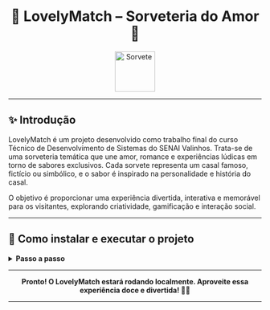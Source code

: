 <div align="center">
  <h1>🍦 LovelyMatch – Sorveteria do Amor 💖</h1>
  <img src="https://em-content.zobj.net/source/microsoft-teams/363/ice-cream_1f366.png" width="80" alt="Sorvete">
</div>

---

## ✨ Introdução
LovelyMatch é um projeto desenvolvido como trabalho final do curso Técnico de Desenvolvimento de Sistemas do SENAI Valinhos. Trata-se de uma sorveteria temática que une amor, romance e experiências lúdicas em torno de sabores exclusivos. Cada sorvete representa um casal famoso, fictício ou simbólico, e o sabor é inspirado na personalidade e história do casal.

O objetivo é proporcionar uma experiência divertida, interativa e memorável para os visitantes, explorando criatividade, gamificação e interação social.

---

## 🚀 Como instalar e executar o projeto

<details>
  <summary><strong>Passo a passo</strong></summary>

1. **Clone o repositório:**
   ```sh
   git clone https://github.com/annabeatriz17/Lovely-Gelato-Backend.git
   ```

2. **Acesse a pasta do projeto:**
   ```sh
   cd Lovely-Gelato-Backend
   ```

3. **Instale as dependências:**
   ```sh
   npm install
   ```

4. **Configure o banco de dados:**
   - Crie um banco de dados PostgreSQL conforme as variáveis do arquivo `.env`.
   - Execute o script `src/database/schema.sql` para criar as tabelas necessárias.

5. **Configure o arquivo `.env`:**
   - Preencha as variáveis de ambiente conforme seu ambiente local.

6. **Inicie o servidor:**
   ```sh
   npm run dev
   ```

7. **Acesse a aplicação:**
   - O backend estará disponível na porta definida no `.env` (padrão: 3000).

</details>

---

<div align="center">
  <b>Pronto! O LovelyMatch estará rodando localmente. Aproveite essa experiência doce e divertida! 🍨💑</b>
</div>

---
